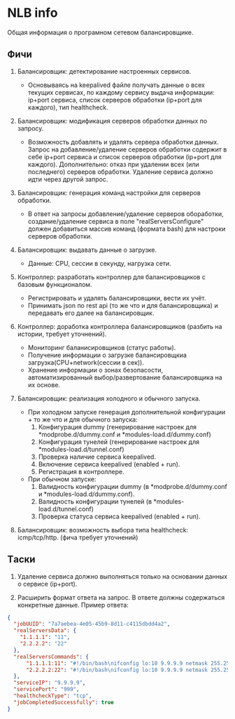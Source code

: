 # NLB info

Общая информация о програмном сетевом балансировщике.

## Фичи

1. Балансировщик: детектирование настроенных сервисов.
    + Основываясь на keepalived файле получать данные о всех текущих сервисах, по каждому сервису выдача информации: ip+port сервиса, список серверов обработки (ip+port для каждого), тип healthcheck.

2. Балансировщик: модификация серверов обработки данных по запросу.
    + Возможность добавлять и удалять сервера обработки данных. Запрос на добавление/удаление серверов обработки содержит в себе ip+port сервиса и список серверов обработки (ip+port для каждого). Дополнительно: отказ при удалении всех (или последнего) серверов обработки. Удаление сервиса должно идти через другой запрос.

3. Балансировщик: генерация команд настройки для серверов обработки.
    + В ответ на запросы добавление/удаление серверов обоработки, создание/удаление сервиса в поле "realServersConfigure" должен добавиться массив команд (формата bash) для настроки серверов обработки.

4. Балансировщик: выдавать данные о загрузке.
    + Данные: CPU, сессии в секунду, нагрузка сети.

5. Контроллер: разработать контроллер для балансировщиков с базовым функционалом.
    + Регистрировать и удалять балансировщики, вести их учёт.
    + Принимать json по rest api (то же что и для балансировщика) и передавать его далее на балансировщик.

6. Контроллер: доработка контроллера балансировщиков (разбить на истории, требует уточнений).
    + Мониторинг баланисировщиков (статус работы).
    + Получение информации о загрузке балансировщкиа загрузка(CPU+network(сессии в сек)).
    + Хранение информации о зонах безопасости, автоматизированный выбор/развертование балансировщика на их основе.

7. Балансировщик: реализация холодного и обычного запуска.
    + При холодном запуске генерация дополнительной конфигурации + то же что и для обычного запуска:
        1. Конфигурация dummy (генерирование настроек для *modprobe.d/dummy.conf и *modules-load.d/dummy.conf)
        2. Конфигурация тунелей (генерирование настроек для *modules-load.d/tunnel.conf)
        3. Проверка наличие сервиса keepalived.
        4. Включение сервиса keepalived (enabled + run).
        5. Регистрация в контроллере.
    + При обычном запуске:
        1. Валидность конфигурации dummy (в *modprobe.d/dummy.conf и *modules-load.d/dummy.conf).
        2. Валидность конфигурации тунелей (в *modules-load.d/tunnel.conf)
        3. Проверка статуса сервиса keepalived (enabled + run).

8. Балансировщик: возможность выбора типа healthcheck: icmp/tcp/http. (фича требует уточнений)

## Tаски

1. Удаление сервиса должно выполняться только на основании данных о сервисе (ip+port).

2. Расширить формат ответа на запрос. В ответе должны содержаться конкретные данные.
Пример ответа:

```json
{
  "jobUUID": "7a7aebea-4e05-45b9-8d11-c4115dbdd4a2",
  "realServersData": {
    "1.1.1.1": "11",
    "2.2.2.2": "22"
  },
  "realServersCommands": {
      "1.1.1.1:11": "#!/bin/bash\nifconfig lo:10 9.9.9.9 netmask 255.255.255.255 -arp up\nifconfig tun100 up\nsysctl -w net.ipv4.conf.tun100.rp_filter=0\nsysctl -w net.ipv4.conf.all.rp_filter=0\nnet.ipv4.ip_forward = 0\niptables -t nat -A PREROUTING -i tun100 -p tcp -d 1.1.1.1 --dport 11 -j DNAT --to-destination 9.9.9.9:999",
      "2.2.2.2:22": "#!/bin/bash\nifconfig lo:10 9.9.9.9 netmask 255.255.255.255 -arp up\nifconfig tun100 up\nsysctl -w net.ipv4.conf.tun100.rp_filter=0\nsysctl -w net.ipv4.conf.all.rp_filter=0\nnet.ipv4.ip_forward = 0\niptables -t nat -A PREROUTING -i tun100 -p tcp -d 2.2.2.2 --dport 22 -j DNAT --to-destination 9.9.9.9:999"
  },
  "serviceIP": "9.9.9.9",
  "servicePort": "999",
  "healthcheckType": "tcp",
  "jobCompletedSuccessfully": true
}
```
